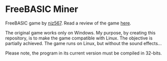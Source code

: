 # FreeBASIC Miner
FreeBASIC game by [niz567](https://freebasic.net/forum/memberlist.php?mode=viewprofile&u=4995). Read a review of the game [here](http://games.freebasic.net/BASICGaming/Issue2/index.html#review1).

The original game works only on Windows. My purpose, by creating this repository, is to make the game compatible with Linux. The objective is partially achieved. The game runs on Linux, but without the sound effects...

Please note, the program in its current version must be compiled in 32-bits.
